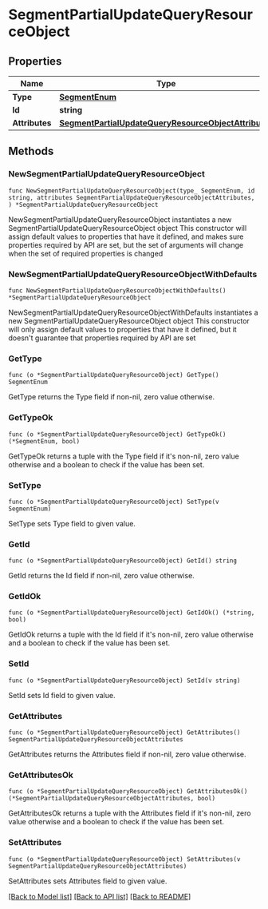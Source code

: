 # SegmentPartialUpdateQueryResourceObject

## Properties

Name | Type | Description | Notes
------------ | ------------- | ------------- | -------------
**Type** | [**SegmentEnum**](SegmentEnum.md) |  | 
**Id** | **string** |  | 
**Attributes** | [**SegmentPartialUpdateQueryResourceObjectAttributes**](SegmentPartialUpdateQueryResourceObjectAttributes.md) |  | 

## Methods

### NewSegmentPartialUpdateQueryResourceObject

`func NewSegmentPartialUpdateQueryResourceObject(type_ SegmentEnum, id string, attributes SegmentPartialUpdateQueryResourceObjectAttributes, ) *SegmentPartialUpdateQueryResourceObject`

NewSegmentPartialUpdateQueryResourceObject instantiates a new SegmentPartialUpdateQueryResourceObject object
This constructor will assign default values to properties that have it defined,
and makes sure properties required by API are set, but the set of arguments
will change when the set of required properties is changed

### NewSegmentPartialUpdateQueryResourceObjectWithDefaults

`func NewSegmentPartialUpdateQueryResourceObjectWithDefaults() *SegmentPartialUpdateQueryResourceObject`

NewSegmentPartialUpdateQueryResourceObjectWithDefaults instantiates a new SegmentPartialUpdateQueryResourceObject object
This constructor will only assign default values to properties that have it defined,
but it doesn't guarantee that properties required by API are set

### GetType

`func (o *SegmentPartialUpdateQueryResourceObject) GetType() SegmentEnum`

GetType returns the Type field if non-nil, zero value otherwise.

### GetTypeOk

`func (o *SegmentPartialUpdateQueryResourceObject) GetTypeOk() (*SegmentEnum, bool)`

GetTypeOk returns a tuple with the Type field if it's non-nil, zero value otherwise
and a boolean to check if the value has been set.

### SetType

`func (o *SegmentPartialUpdateQueryResourceObject) SetType(v SegmentEnum)`

SetType sets Type field to given value.


### GetId

`func (o *SegmentPartialUpdateQueryResourceObject) GetId() string`

GetId returns the Id field if non-nil, zero value otherwise.

### GetIdOk

`func (o *SegmentPartialUpdateQueryResourceObject) GetIdOk() (*string, bool)`

GetIdOk returns a tuple with the Id field if it's non-nil, zero value otherwise
and a boolean to check if the value has been set.

### SetId

`func (o *SegmentPartialUpdateQueryResourceObject) SetId(v string)`

SetId sets Id field to given value.


### GetAttributes

`func (o *SegmentPartialUpdateQueryResourceObject) GetAttributes() SegmentPartialUpdateQueryResourceObjectAttributes`

GetAttributes returns the Attributes field if non-nil, zero value otherwise.

### GetAttributesOk

`func (o *SegmentPartialUpdateQueryResourceObject) GetAttributesOk() (*SegmentPartialUpdateQueryResourceObjectAttributes, bool)`

GetAttributesOk returns a tuple with the Attributes field if it's non-nil, zero value otherwise
and a boolean to check if the value has been set.

### SetAttributes

`func (o *SegmentPartialUpdateQueryResourceObject) SetAttributes(v SegmentPartialUpdateQueryResourceObjectAttributes)`

SetAttributes sets Attributes field to given value.



[[Back to Model list]](../README.md#documentation-for-models) [[Back to API list]](../README.md#documentation-for-api-endpoints) [[Back to README]](../README.md)


